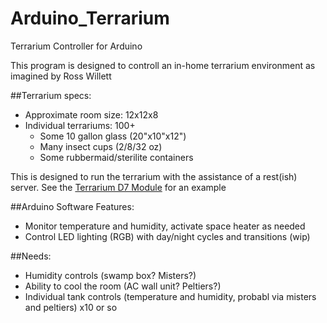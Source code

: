 Arduino_Terrarium
=================

Terrarium Controller for Arduino

This program is designed to controll an in-home terrarium environment as imagined by Ross Willett

##Terrarium specs:
- Approximate room size: 12x12x8<br/>
- Individual terrariums: 100+<br/>
  - Some 10 gallon glass (20"x10"x12")<br/>
  - Many insect cups (2/8/32 oz)<br/>
  - Some rubbermaid/sterilite containers<br/>

This is designed to run the terrarium with the assistance of a rest(ish) server.  See the <a href="https://github.com/soundspawn/Terrarium_D7_Module">Terrarium  D7 Module</a> for an example

##Arduino Software Features:
- Monitor temperature and humidity, activate space heater as needed
- Control LED lighting (RGB) with day/night cycles and transitions (wip)

##Needs:
- Humidity controls (swamp box?  Misters?)
- Ability to cool the room (AC wall unit?  Peltiers?)
- Individual tank controls (temperature and humidity, probabl via misters and peltiers) x10 or so
